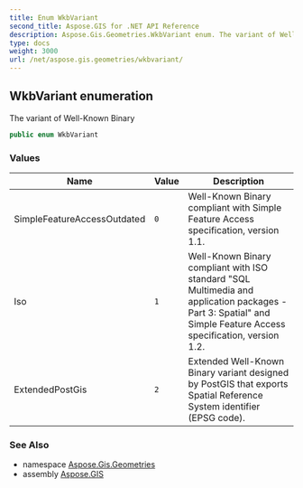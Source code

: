 ```yaml
---
title: Enum WkbVariant
second_title: Aspose.GIS for .NET API Reference
description: Aspose.Gis.Geometries.WkbVariant enum. The variant of WellKnown Binary
type: docs
weight: 3000
url: /net/aspose.gis.geometries/wkbvariant/
---
```

## WkbVariant enumeration

The variant of Well-Known Binary

```csharp
public enum WkbVariant
```

### Values

| Name | Value | Description |
| --- | --- | --- |
| SimpleFeatureAccessOutdated | `0` | Well-Known Binary compliant with Simple Feature Access specification, version 1.1. |
| Iso | `1` | Well-Known Binary compliant with ISO standard "SQL Multimedia and application packages - Part 3: Spatial" and Simple Feature Access specification, version 1.2. |
| ExtendedPostGis | `2` | Extended Well-Known Binary variant designed by PostGIS that exports Spatial Reference System identifier (EPSG code). |

### See Also

* namespace [Aspose.Gis.Geometries](../../aspose.gis.geometries/)
* assembly [Aspose.GIS](../../)


